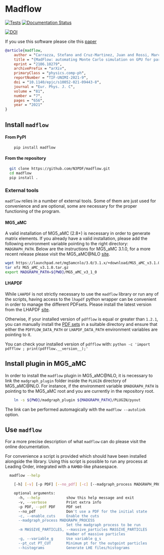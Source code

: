 # Madflow

[![Tests](https://github.com/N3PDF/madflow/actions/workflows/pytest.yml/badge.svg)](https://github.com/N3PDF/madflow/actions/workflows/pytest.yml)
[![Documentation Status](https://readthedocs.org/projects/madflow/badge/?version=latest)](https://madflow.readthedocs.io/en/latest/?badge=latest)

[![DOI](https://zenodo.org/badge/DOI/10.5281/zenodo.4954375.svg)](https://doi.org/10.5281/zenodo.4954375)

If you use this software please cite this [paper](https://inspirehep.net/literature/1869616)

```bibtex
@article{madflow,
    author = "Carrazza, Stefano and Cruz-Martinez, Juan and Rossi, Marco and Zaro, Marco",
    title = "{MadFlow: automating Monte Carlo simulation on GPU for particle physics processes}",
    eprint = "2106.10279",
    archivePrefix = "arXiv",
    primaryClass = "physics.comp-ph",
    reportNumber = "TIF-UNIMI-2021-9",
    doi = "10.1140/epjc/s10052-021-09443-8",
    journal = "Eur. Phys. J. C",
    volume = "81",
    number = "7",
    pages = "656",
    year = "2021"
}

```

## Install `madflow`

#### From PyPI

```
    pip install madflow
```

#### From the repository

```bash
  git clone https://github.com/N3PDF/madflow.git
  cd madflow
  pip install .
```

### External tools

`madflow` relies in a number of external tools.
Some of them are just used for convenience and are optional, some are necessary for the proper functioning of the program.

#### MG5_aMC

A valid installation of MG5_aMC (2.8+) is necessary in order to generate matrix elements.
If you already have a valid installation, please add the following environment variable pointing to the right directory: `MADGRAPH_PATH`.
Below are the instructions for MG5_aMC 3.1.0, for a more recent release please visit the MG5_aMC@NLO [site](https://launchpad.net/mg5amcnlo).

```bash
wget https://launchpad.net/mg5amcnlo/3.0/3.1.x/+download/MG5_aMC_v3.1.0.tar.gz
tar xfz MG5_aMC_v3.1.0.tar.gz
export MADGRAPH_PATH=${PWD}/MG5_aMC_v3_1_0
```

#### LHAPDF

While `LHAPDF` is not strictly necessary to use the `madflow` library or run any of the scripts,
having access to the `lhapdf` python wrapper can be convenient in order to manage the different PDFsets.
Please install the latest version from the LHAPDF [site](https://lhapdf.hepforge.org/).

Otherwise, if your installed version of `pdfflow` is equal or greater than `1.2.1`,
you can manually install the [PDF sets](https://lhapdf.hepforge.org/pdfsets.html) in a suitable directory
and ensure that either the `PDFFLOW_DATA_PATH` or `LHAPDF_DATA_PATH` environment variables are pointing to it.

You can check your installed version of `pdfflow` with: `python -c 'import pdfflow ; print(pdfflow.__version__);'`

## Install plugin in MG5_aMC

In order to install the `madflow` plugin in MG5_aMC@NLO, it is necessary to link the `madgraph_plugin` folder inside the `PLUGIN` directory of MG5_aMC@NLO.
For instance, if the environment variable `$MADGRAPH_PATH` is pointing to the MG5_aMC root and you are currently in the repository root.

```bash
    ln -s ${PWD}/madgraph_plugin ${MADGRAPH_PATH}/PLUGIN/pyout
```

The link can be performed automagically with the `madflow --autolink` option.

## Use `madflow`

For a more precise description of what `madflow` can do please visit the online documentation.

For convenience a script is provided which should have been installed alongside the library.
Using this script is possible to run any process at Leading Order, integrated with a `RAMBO`-like phasespace.

```bash
  madflow --help
```
```bash
    [-h] [-v] [-p PDF] [--no_pdf] [-c] [--madgraph_process MADGRAPH_PROCESS] [-m MASSIVE_PARTICLES] [-g] [--pt_cut PT_CUT] [--histograms]

    optional arguments:
      -h, --help            show this help message and exit
      -v, --verbose         Print extra info
      -p PDF, --pdf PDF     PDF set
      --no_pdf              Don't use a PDF for the initial state
      -c, --enable_cuts     Enable the cuts
      --madgraph_process MADGRAPH_PROCESS
                            Set the madgraph process to be run
      -m MASSIVE_PARTICLES, --massive_particles MASSIVE_PARTICLES
                            Number of massive particles
      -g, --variable_g      Use variable g_s
      --pt_cut PT_CUT       Minimum pt for the outgoint particles
      --histograms          Generate LHE files/histograms
```

